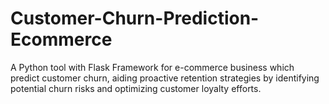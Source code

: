 # Customer-Churn-Prediction-Ecommerce
A Python tool with Flask Framework for e-commerce business which predict  customer churn, aiding proactive retention strategies by identifying  potential churn risks and optimizing customer loyalty efforts. 
